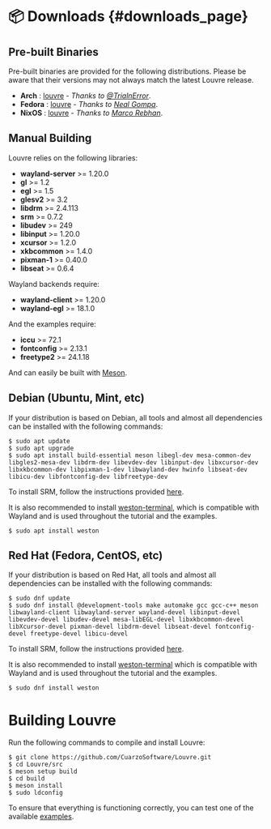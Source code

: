 # 📦 Downloads {#downloads_page}

## Pre-built Binaries

Pre-built binaries are provided for the following distributions. Please be aware that their versions may not always match the latest Louvre release.

* **Arch** : [louvre](https://aur.archlinux.org/packages/louvre) - *Thanks to [@TrialnError](https://aur.archlinux.org/account/TrialnError)*.
* **Fedora** : [louvre](https://copr.fedorainfracloud.org/coprs/ngompa/louvre/) - *Thanks to [Neal Gompa](https://github.com/Conan-Kudo)*.
* **NixOS** : [louvre](https://search.nixos.org/packages?channel=unstable&show=louvre&from=0&size=50&sort=relevance&type=packages&query=louvre) - *Thanks to [Marco Rebhan](https://github.com/2xsaiko)*.

## Manual Building

Louvre relies on the following libraries:

* **wayland-server** >= 1.20.0
* **gl** >= 1.2
* **egl** >= 1.5
* **glesv2** >= 3.2
* **libdrm** >= 2.4.113
* **srm** >= 0.7.2
* **libudev** >= 249
* **libinput** >= 1.20.0
* **xcursor** >= 1.2.0
* **xkbcommon** >= 1.4.0
* **pixman-1** >= 0.40.0
* **libseat** >= 0.6.4

Wayland backends require:

* **wayland-client** >= 1.20.0
* **wayland-egl** >= 18.1.0

And the examples require:

* **iccu** >= 72.1
* **fontconfig** >= 2.13.1
* **freetype2** >= 24.1.18

And can easily be built with [Meson](https://mesonbuild.com/).

## Debian (Ubuntu, Mint, etc)

If your distribution is based on Debian, all tools and almost all dependencies can be installed with the following commands:

```
$ sudo apt update
$ sudo apt upgrade
$ sudo apt install build-essential meson libegl-dev mesa-common-dev libgles2-mesa-dev libdrm-dev libevdev-dev libinput-dev libxcursor-dev libxkbcommon-dev libpixman-1-dev libwayland-dev hwinfo libseat-dev libicu-dev libfontconfig-dev libfreetype-dev
```

To install SRM, follow the instructions provided [here](https://cuarzosoftware.github.io/SRM/md_md__downloads.html).

It is also recommended to install [weston-terminal](https://gitlab.freedesktop.org/wayland/weston), which is compatible with Wayland and is used throughout the tutorial and the examples.

```
$ sudo apt install weston
```

## Red Hat (Fedora, CentOS, etc)

If your distribution is based on Red Hat, all tools and almost all dependencies can be installed with the following commands:

```
$ sudo dnf update
$ sudo dnf install @development-tools make automake gcc gcc-c++ meson libwayland-client libwayland-server wayland-devel libinput-devel libevdev-devel libudev-devel mesa-libEGL-devel libxkbcommon-devel libXcursor-devel pixman-devel libdrm-devel libseat-devel fontconfig-devel freetype-devel libicu-devel
```

To install SRM, follow the instructions provided [here](https://cuarzosoftware.github.io/SRM/md_md__downloads.html).

It is also recommended to install [weston-terminal](https://gitlab.freedesktop.org/wayland/weston) which is compatible with Wayland and is used throughout the tutorial and the examples.

```
$ sudo dnf install weston
```

# Building Louvre

Run the following commands to compile and install Louvre:

```
$ git clone https://github.com/CuarzoSoftware/Louvre.git
$ cd Louvre/src
$ meson setup build
$ cd build
$ meson install
$ sudo ldconfig
```

To ensure that everything is functioning correctly, you can test one of the available [examples](md_md__examples.html).